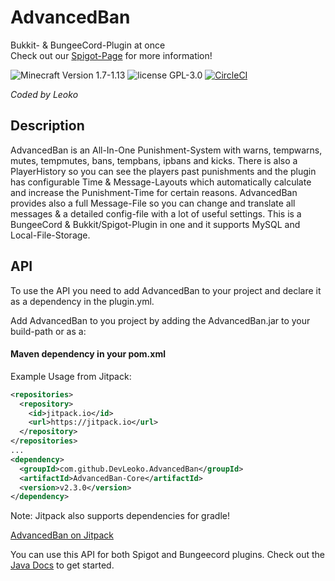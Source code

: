 # AdvancedBan


Bukkit- & BungeeCord-Plugin at once <br>
Check out our [Spigot-Page](https://www.spigotmc.org/resources/advancedban.8695/) for more  information!

![Minecraft Version 1.7-1.13](https://img.shields.io/badge/supports%20minecraft%20versions-1.7--1.16-brightgreen.svg)
![license GPL-3.0](https://img.shields.io/badge/license-GPL--3.0-lightgrey.svg)
[![CircleCI](https://circleci.com/gh/DevLeoko/AdvancedBan.svg?style=svg)](https://circleci.com/gh/DevLeoko/AdvancedBan)

_Coded by Leoko_ 

## Description
AdvancedBan is an All-In-One Punishment-System with warns, tempwarns, mutes, tempmutes, bans, tempbans, ipbans and kicks.
There is also a PlayerHistory so you can see the players past punishments and 
the plugin has configurable Time & Message-Layouts which automatically calculate and increase the Punishment-Time for certain reasons.
AdvancedBan provides also a full Message-File so you can change and translate all messages & a detailed config-file with a lot of useful settings.
This is a BungeeCord & Bukkit/Spigot-Plugin in one and it supports MySQL and Local-File-Storage.

## API
To use the API you need to add AdvancedBan to your project and declare it as a dependency in the plugin.yml.

Add AdvancedBan to you project by adding the AdvancedBan.jar to your build-path or as a:
#### Maven dependency in your pom.xml

Example Usage from Jitpack:
```xml
<repositories>
  <repository>
    <id>jitpack.io</id>
    <url>https://jitpack.io</url>
  </repository>
</repositories>
...
<dependency>
  <groupId>com.github.DevLeoko.AdvancedBan</groupId>
  <artifactId>AdvancedBan-Core</artifactId>
  <version>v2.3.0</version>
</dependency>
```
Note: Jitpack also supports dependencies for gradle!

[AdvancedBan on Jitpack](https://jitpack.io/#DevLeoko/AdvancedBan)


You can use this API for both Spigot and Bungeecord plugins.
Check out the [Java Docs](https://devleoko.github.io/AdvancedBan/) to get started.
